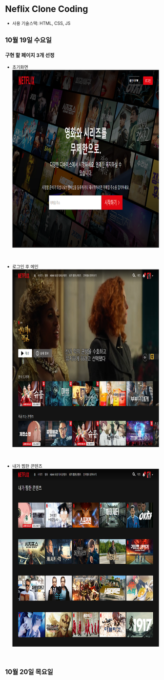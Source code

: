 # Neflix Clone Coding

- 사용 기술스택: HTML, CSS, JS


## 10월 19일 수요일

### 구현 할 페이지 3개 선정

- 초기화면
<img src="./READMEASSET/초기화면.png" width="750px" height="580px"><br><br><br>

- 로그인 후 메인
<img src="./READMEASSET/로그인후메인.png" width="750px" height="580px"><br><br><br>

- 내가 찜한 콘텐츠
<img src="./READMEASSET/내가찜한콘텐츠.png" width="750px" height="580px"><br><br><br>

## 10월 20일 목요일
